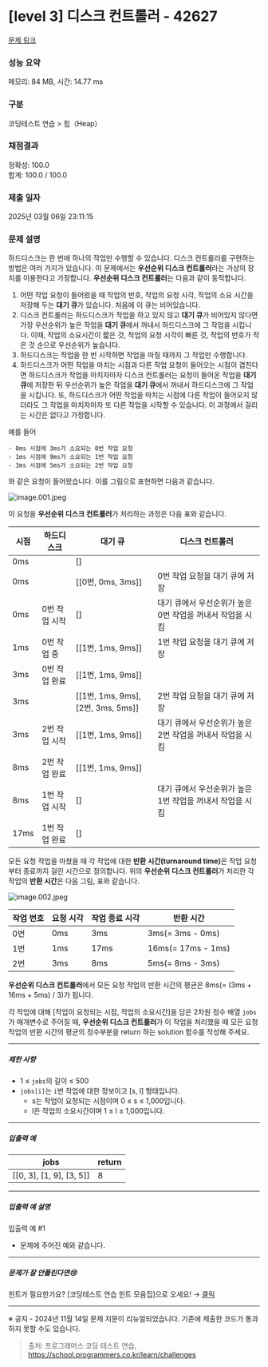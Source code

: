 # [level 3] 디스크 컨트롤러 - 42627 

[문제 링크](https://school.programmers.co.kr/learn/courses/30/lessons/42627) 

### 성능 요약

메모리: 84 MB, 시간: 14.77 ms

### 구분

코딩테스트 연습 > 힙（Heap）

### 채점결과

정확성: 100.0<br/>합계: 100.0 / 100.0

### 제출 일자

2025년 03월 06일 23:11:15

### 문제 설명

<p style="user-select: auto !important;">하드디스크는 한 번에 하나의 작업만 수행할 수 있습니다. 디스크 컨트롤러를 구현하는 방법은 여러 가지가 있습니다. 이 문제에서는 <strong style="user-select: auto !important;">우선순위 디스크 컨트롤러</strong>라는 가상의 장치를 이용한다고 가정합니다. <strong style="user-select: auto !important;">우선순위 디스크 컨트롤러</strong>는 다음과 같이 동작합니다.</p>

<ol style="user-select: auto !important;">
<li style="user-select: auto !important;">어떤 작업 요청이 들어왔을 때 작업의 번호, 작업의 요청 시각, 작업의 소요 시간을 저장해 두는 <strong style="user-select: auto !important;">대기 큐</strong>가 있습니다. 처음에 이 큐는 비어있습니다.</li>
<li style="user-select: auto !important;">디스크 컨트롤러는 하드디스크가 작업을 하고 있지 않고 <strong style="user-select: auto !important;">대기 큐</strong>가 비어있지 않다면 가장 우선순위가 높은 작업을 <strong style="user-select: auto !important;">대기 큐</strong>에서 꺼내서 하드디스크에 그 작업을 시킵니다. 이때, 작업의 소요시간이 짧은 것, 작업의 요청 시각이 빠른 것, 작업의 번호가 작은 것 순으로 우선순위가 높습니다.</li>
<li style="user-select: auto !important;">하드디스크는 작업을 한 번 시작하면 작업을 마칠 때까지 그 작업만 수행합니다.</li>
<li style="user-select: auto !important;">하드디스크가 어떤 작업을 마치는 시점과 다른 작업 요청이 들어오는 시점이 겹친다면 하드디스크가 작업을 마치자마자 디스크 컨트롤러는 요청이 들어온 작업을 <strong style="user-select: auto !important;">대기 큐</strong>에 저장한 뒤 우선순위가 높은 작업을 <strong style="user-select: auto !important;">대기 큐</strong>에서 꺼내서 하드디스크에 그 작업을 시킵니다. 또, 하드디스크가 어떤 작업을 마치는 시점에 다른 작업이 들어오지 않더라도 그 작업을 마치자마자 또 다른 작업을 시작할 수 있습니다. 이 과정에서 걸리는 시간은 없다고 가정합니다.</li>
</ol>

<p style="user-select: auto !important;">예를 들어</p>
<div class="highlight" style="user-select: auto !important;"><pre class="codehilite" style="user-select: auto !important;"><code style="user-select: auto !important;">- 0ms 시점에 3ms가 소요되는 0번 작업 요청
- 1ms 시점에 9ms가 소요되는 1번 작업 요청
- 3ms 시점에 5ms가 소요되는 2번 작업 요청
</code></pre></div>
<p style="user-select: auto !important;">와 같은 요청이 들어왔습니다. 이를 그림으로 표현하면 다음과 같습니다.</p>

<p style="user-select: auto !important;"><img src="https://grepp-programmers.s3.ap-northeast-2.amazonaws.com/files/production/02c70993-ca43-4130-ac63-0dec59e091c6/image.001.jpeg" title="" alt="image.001.jpeg" style="user-select: auto !important;"></p>

<p style="user-select: auto !important;">이 요청을 <strong style="user-select: auto !important;">우선순위 디스크 컨트롤러</strong>가 처리하는 과정은 다음 표와 같습니다.</p>
<table class="table" style="user-select: auto !important;">
        <thead style="user-select: auto !important;"><tr style="user-select: auto !important;">
<th style="user-select: auto !important;">시점</th>
<th style="user-select: auto !important;">하드디스크</th>
<th style="user-select: auto !important;">대기 큐</th>
<th style="user-select: auto !important;">디스크 컨트롤러</th>
</tr>
</thead>
        <tbody style="user-select: auto !important;"><tr style="user-select: auto !important;">
<td style="user-select: auto !important;">0ms</td>
<td style="user-select: auto !important;"></td>
<td style="user-select: auto !important;">[]</td>
<td style="user-select: auto !important;"></td>
</tr>
<tr style="user-select: auto !important;">
<td style="user-select: auto !important;">0ms</td>
<td style="user-select: auto !important;"></td>
<td style="user-select: auto !important;">[[0번, 0ms, 3ms]]</td>
<td style="user-select: auto !important;">0번 작업 요청을 대기 큐에 저장</td>
</tr>
<tr style="user-select: auto !important;">
<td style="user-select: auto !important;">0ms</td>
<td style="user-select: auto !important;">0번 작업 시작</td>
<td style="user-select: auto !important;">[]</td>
<td style="user-select: auto !important;">대기 큐에서 우선순위가 높은 0번 작업을 꺼내서 작업을 시킴</td>
</tr>
<tr style="user-select: auto !important;">
<td style="user-select: auto !important;">1ms</td>
<td style="user-select: auto !important;">0번 작업 중</td>
<td style="user-select: auto !important;">[[1번, 1ms, 9ms]]</td>
<td style="user-select: auto !important;">1번 작업 요청을 대기 큐에 저장</td>
</tr>
<tr style="user-select: auto !important;">
<td style="user-select: auto !important;">3ms</td>
<td style="user-select: auto !important;">0번 작업 완료</td>
<td style="user-select: auto !important;">[[1번, 1ms, 9ms]]</td>
<td style="user-select: auto !important;"></td>
</tr>
<tr style="user-select: auto !important;">
<td style="user-select: auto !important;">3ms</td>
<td style="user-select: auto !important;"></td>
<td style="user-select: auto !important;">[[1번, 1ms, 9ms], [2번, 3ms, 5ms]]</td>
<td style="user-select: auto !important;">2번 작업 요청을 대기 큐에 저장</td>
</tr>
<tr style="user-select: auto !important;">
<td style="user-select: auto !important;">3ms</td>
<td style="user-select: auto !important;">2번 작업 시작</td>
<td style="user-select: auto !important;">[[1번, 1ms, 9ms]]</td>
<td style="user-select: auto !important;">대기 큐에서 우선순위가 높은 2번 작업을 꺼내서 작업을 시킴</td>
</tr>
<tr style="user-select: auto !important;">
<td style="user-select: auto !important;">8ms</td>
<td style="user-select: auto !important;">2번 작업 완료</td>
<td style="user-select: auto !important;">[[1번, 1ms, 9ms]]</td>
<td style="user-select: auto !important;"></td>
</tr>
<tr style="user-select: auto !important;">
<td style="user-select: auto !important;">8ms</td>
<td style="user-select: auto !important;">1번 작업 시작</td>
<td style="user-select: auto !important;">[]</td>
<td style="user-select: auto !important;">대기 큐에서 우선순위가 높은 1번 작업을 꺼내서 작업을 시킴</td>
</tr>
<tr style="user-select: auto !important;">
<td style="user-select: auto !important;">17ms</td>
<td style="user-select: auto !important;">1번 작업 완료</td>
<td style="user-select: auto !important;">[]</td>
<td style="user-select: auto !important;"></td>
</tr>
</tbody>
      </table>
<p style="user-select: auto !important;">모든 요청 작업을 마쳤을 때 각 작업에 대한 <strong style="user-select: auto !important;">반환 시간(turnaround time)</strong>은 작업 요청부터 종료까지 걸린 시간으로 정의합니다. 위의 <strong style="user-select: auto !important;">우선순위 디스크 컨트롤러</strong>가 처리한 각 작업의 <strong style="user-select: auto !important;">반환 시간</strong>은 다음 그림, 표와 같습니다.</p>

<p style="user-select: auto !important;"><img src="https://grepp-programmers.s3.ap-northeast-2.amazonaws.com/files/production/fdfb33a3-1ad4-443a-a5d0-09b3dc548ece/image.002.jpeg" title="" alt="image.002.jpeg" style="user-select: auto !important;"></p>
<table class="table" style="user-select: auto !important;">
        <thead style="user-select: auto !important;"><tr style="user-select: auto !important;">
<th style="user-select: auto !important;">작업 번호</th>
<th style="user-select: auto !important;">요청 시각</th>
<th style="user-select: auto !important;">작업 종료 시각</th>
<th style="user-select: auto !important;">반환 시간</th>
</tr>
</thead>
        <tbody style="user-select: auto !important;"><tr style="user-select: auto !important;">
<td style="user-select: auto !important;">0번</td>
<td style="user-select: auto !important;">0ms</td>
<td style="user-select: auto !important;">3ms</td>
<td style="user-select: auto !important;">3ms(= 3ms - 0ms)</td>
</tr>
<tr style="user-select: auto !important;">
<td style="user-select: auto !important;">1번</td>
<td style="user-select: auto !important;">1ms</td>
<td style="user-select: auto !important;">17ms</td>
<td style="user-select: auto !important;">16ms(= 17ms - 1ms)</td>
</tr>
<tr style="user-select: auto !important;">
<td style="user-select: auto !important;">2번</td>
<td style="user-select: auto !important;">3ms</td>
<td style="user-select: auto !important;">8ms</td>
<td style="user-select: auto !important;">5ms(= 8ms - 3ms)</td>
</tr>
</tbody>
      </table>
<p style="user-select: auto !important;"><strong style="user-select: auto !important;">우선순위 디스크 컨트롤러</strong>에서 모든 요청 작업의 반환 시간의 평균은 8ms(= (3ms + 16ms + 5ms) / 3)가 됩니다.</p>

<p style="user-select: auto !important;">각 작업에 대해 [작업이 요청되는 시점, 작업의 소요시간]을 담은 2차원 정수 배열 <code style="user-select: auto !important;">jobs</code>가 매개변수로 주어질 때, <strong style="user-select: auto !important;">우선순위 디스크 컨트롤러</strong>가 이 작업을 처리했을 때 모든 요청 작업의 반환 시간의 평균의 정수부분을 return 하는 solution 함수를 작성해 주세요.</p>

<hr style="user-select: auto !important;">

<h5 style="user-select: auto !important;">제한 사항</h5>

<ul style="user-select: auto !important;">
<li style="user-select: auto !important;">1 ≤ <code style="user-select: auto !important;">jobs</code>의 길이 ≤ 500 </li>
<li style="user-select: auto !important;"><code style="user-select: auto !important;">jobs[i]</code>는 <code style="user-select: auto !important;">i</code>번 작업에 대한 정보이고 [s, l] 형태입니다.

<ul style="user-select: auto !important;">
<li style="user-select: auto !important;">s는 작업이 요청되는 시점이며 0 ≤ s ≤ 1,000입니다.</li>
<li style="user-select: auto !important;">l은 작업의 소요시간이며 1 ≤ l ≤ 1,000입니다.</li>
</ul></li>
</ul>

<hr style="user-select: auto !important;">

<h5 style="user-select: auto !important;">입출력 예</h5>
<table class="table" style="user-select: auto !important;">
        <thead style="user-select: auto !important;"><tr style="user-select: auto !important;">
<th style="user-select: auto !important;">jobs</th>
<th style="user-select: auto !important;">return</th>
</tr>
</thead>
        <tbody style="user-select: auto !important;"><tr style="user-select: auto !important;">
<td style="user-select: auto !important;">[[0, 3], [1, 9], [3, 5]]</td>
<td style="user-select: auto !important;">8</td>
</tr>
</tbody>
      </table>
<hr style="user-select: auto !important;">

<h5 style="user-select: auto !important;">입출력 예 설명</h5>

<p style="user-select: auto !important;">입출력 예 #1</p>

<ul style="user-select: auto !important;">
<li style="user-select: auto !important;">문제에 주어진 예와 같습니다.</li>
</ul>

<hr style="user-select: auto !important;">

<h5 style="user-select: auto !important;">문제가 잘 안풀린다면😢</h5>

<p style="user-select: auto !important;">힌트가 필요한가요? [코딩테스트 연습 힌트 모음집]으로 오세요! → <a href="https://school.programmers.co.kr/learn/courses/14743?itm_content=lesson42627" target="_blank" rel="noopener" style="user-select: auto !important;">클릭</a></p>

<hr style="user-select: auto !important;">

<p style="user-select: auto !important;">※ 공지 - 2024년 11월 14일 문제 지문이 리뉴얼되었습니다. 기존에 제출한 코드가 통과하지 못할 수도 있습니다.</p>


> 출처: 프로그래머스 코딩 테스트 연습, https://school.programmers.co.kr/learn/challenges